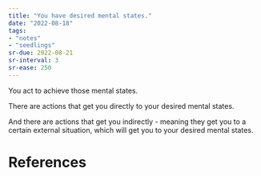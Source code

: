 ```yaml
---
title: "You have desired mental states."
date: "2022-08-18"
tags:
- "notes"
- "seedlings"
sr-due: 2022-08-21
sr-interval: 3
sr-ease: 250
---
```


You act to achieve those mental states.

There are actions that get you directly to your desired mental states.

And there are actions that get you indirectly - meaning they get you to a certain external situation, which will get you to your desired mental states.

# References
